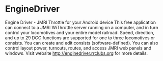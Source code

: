 # EngineDriver
Engine Driver - JMRI Throttle for your Android device
This free application can connect to a JMRI WiThrottle server running on a computer, and in turn control your locomotives and your entire model railroad. Speed, direction, and up to 29 DCC functions are supported for one to three locomotives or consists.  You can create and edit consists (software-defined).  You can also control layout power, turnouts, routes, and access JMRI web panels and windows.
Visit website http://enginedriver.rrclubs.org for more details.
